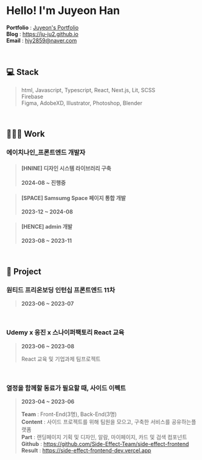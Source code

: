 # Hello! I'm Juyeon Han

**Portfolio** : [Juyeon's Portfolio](https://hanjuss.notion.site/About-JUYEON-f33a729ed8bf4e21b265e4b8ac791d85?pvs=4)  
**Blog** : <https://ju-ju2.github.io>  
**Email** : hjy2859@naver.com  

<br />

## 💻️ Stack

> html, Javascript, Typescript, React, Next.js, Lit, SCSS  
> Firebase  
> Figma, AdobeXD, Illustrator, Photoshop, Blender

<br />

## 👩🏻‍💻 Work
### 에이치나인_프론트엔드 개발자

> #### **[HNINE] 디자인 시스템 라이브러리 구축**
> **2024-08 ~ 진행중**

> #### **[SPACE] Samsumg Space 페이지 통합 개발**
> **2023-12 ~ 2024-08**

> #### **[HENCE] admin 개발**
> **2023-08 ~ 2023-11**

<br />

## 🚀 Project
### 원티드 프리온보딩 인턴십 프론트엔드 11차 

> **2023-06 ~ 2023-07**

<br />

### Udemy x 웅진 x 스나이퍼팩토리 React 교육 

> **2023-06 ~ 2023-08**
> 
> React 교육 및 기업과제 팀프로젝트

<br />

### 열정을 함께할 동료가 필요할 때,  사이드 이펙트

> **2023-04 ~ 2023-06**
> 
> **Team** : Front-End(3명), Back-End(3명)  
> **Content** : 사이드 프로젝트를 위해 팀원을 모으고, 구축한 서비스를 공유하는플랫폼  
> **Part** : 랜딩페이지 기획 및 디자인, 알람, 마이페이지, 카드 및 검색 컴포넌트  
> **Github** : <https://github.com/Side-Effect-Team/side-effect-frontend>  
> **Result** : <https://side-effect-frontend-dev.vercel.app>  
